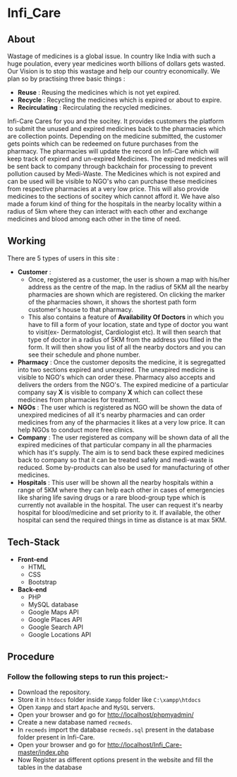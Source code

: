 # Infi_Care

## About

Wastage of medicines is a global issue. In country like India with such a huge poulation, every year medicines worth billions of dollars gets wasted. Our Vision is to stop this wastage and help our country economically. We plan so by practising three basic things : 
  - **Reuse** : Reusing the medicines which is not yet expired.
  - **Recycle** : Recycling the medicines which is expired or about to expire.
  - **Recirculating** : Recirculating the recycled medicines.

Infi-Care Cares for you and the socitey. It provides customers the platform to submit the unused and expired medicines back to the pharmacies which are collection points. Depending on the medicine submitted, the customer gets points which can be redeemed on future purchases from the pharmacy. The pharmacies will update the record on Infi-Care which will keep track of expired and un-expired Medicines. The expired medicines will be sent back to company through backchain for processing to prevent pollution caused by Medi-Waste. The Medicines which is not expired and can be used will be visible to NGO's who can purchase these medicines from respective pharmacies at a very low price. This will also provide medicines to the sections of socitey which cannot afford it. We have also made a forum kind of thing for the hospitals in the nearby locality within a radius of 5km where they can interact with each other and exchange medicines and blood among each other in the time of need.

## Working

There are 5 types of users in this site :

 - **Customer** :
    * Once, registered as a customer, the user is shown a map with his/her address as the centre of the map. In the radius of 5KM all the nearby pharmacies are    shown which are registered. On clicking the marker of the pharmacies shown, it shows the shortest path form customer's house to that pharmacy. 
    * This also contains a feature of **Availability Of Doctors** in which you have to fill a form of your location, state and type of doctor you want to visit(ex- Dermatologist, Cardiologist etc). It will then search that type of doctor in a radius of 5KM from the address you filled in the form. It will then show you list of all the nearby doctors and you can see their schedule and phone number.
 - **Pharmacy** : Once the customer deposits the medicine, it is segregatted into two sections expired and unexpired. The unexpired medicine is visible to NGO's which can order these. Pharmacy also accepts and delivers the orders from the NGO's. The expired medicine of a particular company say **X** is visible to company **X** which can collect these medicines from pharmacies for treatment.
 - **NGOs** : The user which is registered as NGO will be shown the data of unexpired medicines of all it's nearby pharmacies and can order medicines from any of the pharmacies it likes at a very low price. It can help NGOs to conduct more free clinics.
 - **Company** : The user registered as company will be shown data of all the expired medicines of that particular company in all the pharmacies which has it's supply. The aim is to send back these expired medicines back to company so that it can be treated safely and medi-waste is reduced. Some by-products can also be used for manufacturing of other medicines.
 - **Hospitals** : This user will be shown all the nearby hospitals within a range of 5KM where they can help each other in cases of emergencies like sharing life saving drugs or a rare blood-group type which is currently not available in the hospital. The user can request it's nearby hospital for blood/medicine and set priority to it. If available, the other hospital can send the required things in time as distance is at max 5KM.
 
 
## Tech-Stack

- **Front-end**
  * HTML
  * CSS
  * Bootstrap
 - **Back-end**
    * PHP
    * MySQL database
    * Google Maps API
    * Google Places API
    * Google Search API
    * Google Locations API
  


## Procedure

### Follow the following steps to run this project:-

  - Download the repository.
  - Store it in `htdocs` folder inside `Xampp` folder like `C:\xampp\htdocs`
  - Open `Xampp` and start `Apache` and `MySQL` servers.
  - Open your browser and go for [http://localhost/phpmyadmin/]()
  - Create a new database named `recmeds`.
  - In `recmeds` import the database `recmeds.sql` present in the database folder present in Infi-Care.
  - Open your browser and go for [http://localhost/Infi_Care-master/index.php]()
  - Now Register as different options present in the website and fill the tables in the database
